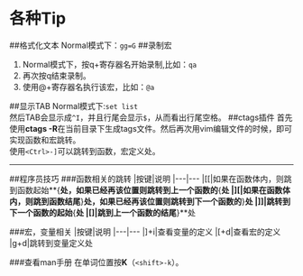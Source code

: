 各种Tip
=======
##格式化文本
Normal模式下：`gg=G`
##录制宏
1. Normal模式下，按q+寄存器名开始录制,比如：`qa`
2. 再次按q结束录制。
3. 使用@+寄存器名执行该宏，比如：`@a`

##显示TAB
Normal模式下:`set list`  
然后TAB会显示成`^I`，并且行尾会显示`$`，从而看出行尾空格。
##ctags插件
首先使用**ctags -R**在当前目录下生成tags文件。然后再次用vim编辑文件的时候，即可实现函数和宏跳转。  
使用`<Ctrl>-]`可以跳转到函数，宏定义处。

---------------------------------------
##程序员技巧
###函数相关的跳转
|按键|说明
|---|---
|[[|如果在函数体内，则跳到函数起始**{**处，如果已经再该位置则跳转到上一个函数的**{**处
|][|如果在函数体内，则跳到函数结尾**}**处，如果已经再该位置则跳转到下一个函数的**}**处
|]]|跳转到下一个函数的起始**{**处
|[]|跳到上一个函数的结尾**}**处

###宏，变量相关
|按键|说明
|---|---
|]+i|查看变量的定义
|[+d|查看宏的定义
|g+d|跳转到变量定义处

###查看man手册
在单词位置按**K**（`<shift>-k`）。
